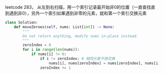 leetcode 283， 从左到右扫描，用一个索引记录最开始非0的位置（一直查找直到遇到非0），另外一个索引如果遇到非零的元素，就和第一个索引交换元素
```python
class Solution:
    def moveZeroes(self, nums: List[int]) -> None:
        """
        Do not return anything, modify nums in-place instead.
        """
        zeroIndex = 0
        for i in range(len(nums)):
            if nums[i] != 0:
                if i != zeroIndex: # 相同元素不用交换
                    nums[i], nums[zeroIndex] = nums[zeroIndex], nums[i]
                zeroIndex += 1
```
